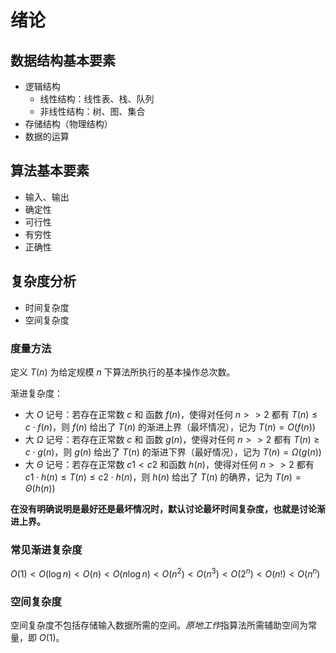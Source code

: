 # 绪论

## 数据结构基本要素

- 逻辑结构
    - 线性结构：线性表、栈、队列
    - 非线性结构：树、图、集合
- 存储结构（物理结构）
- 数据的运算

## 算法基本要素

- 输入、输出
- 确定性
- 可行性
- 有穷性
- 正确性

## 复杂度分析

- 时间复杂度
- 空间复杂度

### 度量方法

定义 $T(n)$ 为给定规模 $n$ 下算法所执行的基本操作总次数。

渐进复杂度：

- 大 $O$ 记号：若存在正常数 $c$ 和 函数 $f(n)$，使得对任何 $n >> 2$ 都有 $T(n) \le c \cdot f(n)$，则 $f(n)$ 给出了 $T(n)$ 的渐进上界（最坏情况），记为 $T(n) = O(f(n))$
- 大 $\Omega$ 记号：若存在正常数 $c$ 和 函数 $g(n)$，使得对任何 $n >> 2$ 都有 $T(n) \ge c \cdot g(n)$，则 $g(n)$ 给出了 $T(n)$ 的渐进下界（最好情况），记为 $T(n) = \Omega(g(n))$
- 大 $\Theta$ 记号：若存在正常数 $c1 < c2$ 和函数 $h(n)$，使得对任何 $n >> 2$ 都有 $c1 \cdot h(n) \le T(n) \le c2 \cdot h(n)$，则 $h(n)$ 给出了 $T(n)$ 的确界，记为 $T(n) = \Theta(h(n))$

**在没有明确说明是最好还是最坏情况时，默认讨论最坏时间复杂度，也就是讨论渐进上界。**

### 常见渐进复杂度

$O(1) < O(\log{n}) < O(n) < O(n\log{n}) < O(n^2) < O(n^3) < O(2^n) < O(n!) < O(n^n)$

### 空间复杂度

空间复杂度不包括存储输入数据所需的空间。*原地工作*指算法所需辅助空间为常量，即 $O(1)$。
